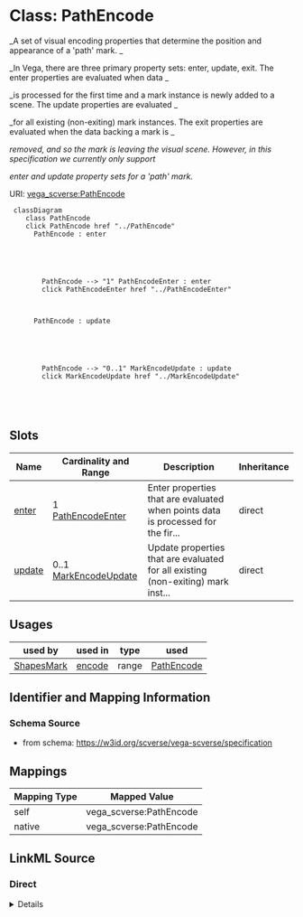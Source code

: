 

# Class: PathEncode 


_A set of visual encoding properties that determine the position and appearance of a 'path' mark. _

_In Vega, there are three primary property sets: enter, update, exit. The enter properties are evaluated when data _

_is processed for the first time and a mark instance is newly added to a scene. The update properties are evaluated _

_for all existing (non-exiting) mark instances. The exit properties are evaluated when the data backing a mark is _

_removed, and so the mark is leaving the visual scene. However, in this specification we currently only support_

_enter and update property sets for a 'path' mark._





URI: [vega_scverse:PathEncode](https://w3id.org/scverse/vega-scverse/PathEncode)






```mermaid
 classDiagram
    class PathEncode
    click PathEncode href "../PathEncode"
      PathEncode : enter
        
          
    
        
        
        PathEncode --> "1" PathEncodeEnter : enter
        click PathEncodeEnter href "../PathEncodeEnter"
    

        
      PathEncode : update
        
          
    
        
        
        PathEncode --> "0..1" MarkEncodeUpdate : update
        click MarkEncodeUpdate href "../MarkEncodeUpdate"
    

        
      
```




<!-- no inheritance hierarchy -->


## Slots

| Name | Cardinality and Range | Description | Inheritance |
| ---  | --- | --- | --- |
| [enter](enter.md) | 1 <br/> [PathEncodeEnter](PathEncodeEnter.md) | Enter properties that are evaluated when points data is processed for the fir... | direct |
| [update](update.md) | 0..1 <br/> [MarkEncodeUpdate](MarkEncodeUpdate.md) | Update properties that are evaluated for all existing (non-exiting) mark inst... | direct |





## Usages

| used by | used in | type | used |
| ---  | --- | --- | --- |
| [ShapesMark](ShapesMark.md) | [encode](encode.md) | range | [PathEncode](PathEncode.md) |






## Identifier and Mapping Information







### Schema Source


* from schema: https://w3id.org/scverse/vega-scverse/specification




## Mappings

| Mapping Type | Mapped Value |
| ---  | ---  |
| self | vega_scverse:PathEncode |
| native | vega_scverse:PathEncode |







## LinkML Source

<!-- TODO: investigate https://stackoverflow.com/questions/37606292/how-to-create-tabbed-code-blocks-in-mkdocs-or-sphinx -->

### Direct

<details>
```yaml
name: PathEncode
description: "A set of visual encoding properties that determine the position and\
  \ appearance of a 'path' mark. \nIn Vega, there are three primary property sets:\
  \ enter, update, exit. The enter properties are evaluated when data \nis processed\
  \ for the first time and a mark instance is newly added to a scene. The update properties\
  \ are evaluated \nfor all existing (non-exiting) mark instances. The exit properties\
  \ are evaluated when the data backing a mark is \nremoved, and so the mark is leaving\
  \ the visual scene. However, in this specification we currently only support\nenter\
  \ and update property sets for a 'path' mark."
from_schema: https://w3id.org/scverse/vega-scverse/specification
rank: 1000
attributes:
  enter:
    name: enter
    description: "Enter properties that are evaluated when points data is processed\
      \ for the first time and the points mark \nis newly added to a scene."
    from_schema: https://w3id.org/scverse/vega-scverse/encode
    domain_of:
    - ImageEncode
    - LabelEncode
    - SymbolEncode
    - PathEncode
    - TextEncode
    - GroupEncode
    range: PathEncodeEnter
    required: true
  update:
    name: update
    description: "Update properties that are evaluated for all existing (non-exiting)\
      \ mark instances. Usually defined if the \nuser specified a color to be used\
      \ for the PointsMark."
    from_schema: https://w3id.org/scverse/vega-scverse/encode
    domain_of:
    - LabelEncode
    - SymbolEncode
    - PathEncode
    range: MarkEncodeUpdate
    required: false

```
</details>

### Induced

<details>
```yaml
name: PathEncode
description: "A set of visual encoding properties that determine the position and\
  \ appearance of a 'path' mark. \nIn Vega, there are three primary property sets:\
  \ enter, update, exit. The enter properties are evaluated when data \nis processed\
  \ for the first time and a mark instance is newly added to a scene. The update properties\
  \ are evaluated \nfor all existing (non-exiting) mark instances. The exit properties\
  \ are evaluated when the data backing a mark is \nremoved, and so the mark is leaving\
  \ the visual scene. However, in this specification we currently only support\nenter\
  \ and update property sets for a 'path' mark."
from_schema: https://w3id.org/scverse/vega-scverse/specification
rank: 1000
attributes:
  enter:
    name: enter
    description: "Enter properties that are evaluated when points data is processed\
      \ for the first time and the points mark \nis newly added to a scene."
    from_schema: https://w3id.org/scverse/vega-scverse/encode
    alias: enter
    owner: PathEncode
    domain_of:
    - ImageEncode
    - LabelEncode
    - SymbolEncode
    - PathEncode
    - TextEncode
    - GroupEncode
    range: PathEncodeEnter
    required: true
  update:
    name: update
    description: "Update properties that are evaluated for all existing (non-exiting)\
      \ mark instances. Usually defined if the \nuser specified a color to be used\
      \ for the PointsMark."
    from_schema: https://w3id.org/scverse/vega-scverse/encode
    alias: update
    owner: PathEncode
    domain_of:
    - LabelEncode
    - SymbolEncode
    - PathEncode
    range: MarkEncodeUpdate
    required: false

```
</details>